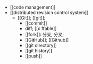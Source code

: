 - [[code management]]
- [[distributed revision control system]]
    - [[Git]]; [[git]];
        - [[commit]]
        - diff; [[diffable]]
        - [[fork]]: 分支, 分叉;
        - [[GitHub]]; [[Github]]
        - [[git directory]]
        - [[git history]]
        - [[push]]
